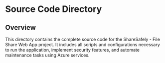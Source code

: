 # Source Code Directory

## Overview
This directory contains the complete source code for the ShareSafely - File Share Web App project. It includes all scripts and configurations necessary to run the application, implement security features, and automate maintenance tasks using Azure services.
